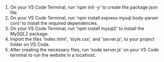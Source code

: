 1. On your VS Code Terminal, run 'npm init -y' to create the package.json file.
2. On your VS Code Terminal, run 'npm install express mysql body-parser cors' to install the required dependencies.
3. On your VS Code Terminal, run 'npm install mysql2' to install the MySQL2 package.
4. Import the files 'index.html', 'style.css', and 'server.js', to your project folder on VS Code.
5. After creating the necessary files, run 'node server.js' on your VS Code terminal to run the website in a localhost.
